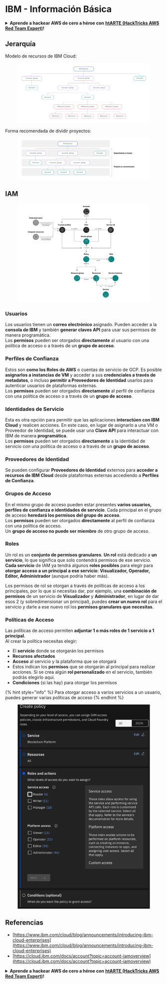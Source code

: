# IBM - Información Básica

<details>

<summary><strong>Aprende a hackear AWS de cero a héroe con</strong> <a href="https://training.hacktricks.xyz/courses/arte"><strong>htARTE (HackTricks AWS Red Team Expert)</strong></a><strong>!</strong></summary>

Otras formas de apoyar a HackTricks:

* Si quieres ver a tu **empresa anunciada en HackTricks** o **descargar HackTricks en PDF**, consulta los [**PLANES DE SUSCRIPCIÓN**](https://github.com/sponsors/carlospolop)!
* Consigue el [**merchandising oficial de PEASS & HackTricks**](https://peass.creator-spring.com)
* Descubre [**La Familia PEASS**](https://opensea.io/collection/the-peass-family), nuestra colección de [**NFTs**](https://opensea.io/collection/the-peass-family) exclusivos
* **Únete al** 💬 [**grupo de Discord**](https://discord.gg/hRep4RUj7f) o al [**grupo de telegram**](https://t.me/peass) o **sígueme** en **Twitter** 🐦 [**@carlospolopm**](https://twitter.com/carlospolopm)**.**
* **Comparte tus trucos de hacking enviando PRs a los repositorios de github de** [**HackTricks**](https://github.com/carlospolop/hacktricks) y [**HackTricks Cloud**](https://github.com/carlospolop/hacktricks-cloud).

</details>

## Jerarquía

Modelo de recursos de IBM Cloud:

<figure><img src="../../.gitbook/assets/image (17) (2).png" alt=""><figcaption></figcaption></figure>

Forma recomendada de dividir proyectos:

<figure><img src="../../.gitbook/assets/image (14) (2).png" alt=""><figcaption></figcaption></figure>

## IAM

<figure><img src="../../.gitbook/assets/image (5) (3).png" alt=""><figcaption></figcaption></figure>

### Usuarios

Los usuarios tienen un **correo electrónico** asignado. Pueden acceder a la **consola de IBM** y también **generar claves API** para usar sus permisos de manera programática.\
Los **permisos** pueden ser otorgados **directamente** al usuario con una política de acceso o a través de un **grupo de acceso**.

### Perfiles de Confianza

Estos son **como los Roles de AWS** o cuentas de servicio de GCP. Es posible **asignarlos a instancias de VM** y acceder a sus **credenciales a través de metadatos**, o incluso **permitir a Proveedores de Identidad** usarlos para autenticar usuarios de plataformas externas.\
Los **permisos** pueden ser otorgados **directamente** al perfil de confianza con una política de acceso o a través de un **grupo de acceso**.

### Identidades de Servicio

Esta es otra opción para permitir que las aplicaciones **interactúen con IBM Cloud** y realicen acciones. En este caso, en lugar de asignarlo a una VM o Proveedor de Identidad, se puede usar una **Clave API** para interactuar con IBM de manera **programática**.\
Los **permisos** pueden ser otorgados **directamente** a la identidad de servicio con una política de acceso o a través de un **grupo de acceso**.

### Proveedores de Identidad

Se pueden configurar **Proveedores de Identidad** externos para **acceder a recursos de IBM Cloud** desde plataformas externas accediendo a **Perfiles de Confianza**.

### Grupos de Acceso

En el mismo grupo de acceso pueden estar presentes **varios usuarios, perfiles de confianza e identidades de servicio**. Cada principal en el grupo de acceso **heredará los permisos del grupo de acceso**.\
Los **permisos** pueden ser otorgados **directamente** al perfil de confianza con una política de acceso.\
Un **grupo de acceso no puede ser miembro** de otro grupo de acceso.

### Roles

Un rol es un **conjunto de permisos granulares**. **Un rol** está dedicado a **un servicio**, lo que significa que solo contendrá permisos de ese servicio.\
**Cada servicio** de IAM ya tendrá algunos **roles posibles** para elegir para **otorgar acceso a un principal a ese servicio**: **Visualizador, Operador, Editor, Administrador** (aunque podría haber más).

Los permisos de rol se otorgan a través de políticas de acceso a los principales, por lo que si necesitas dar, por ejemplo, una **combinación de permisos** de un servicio de **Visualizador** y **Administrador**, en lugar de dar esos 2 (y sobredimensionar un principal), puedes **crear un nuevo rol** para el servicio y darle a ese nuevo rol los **permisos granulares que necesitas**.

### Políticas de Acceso

Las políticas de acceso permiten **adjuntar 1 o más roles de 1 servicio a 1 principal**.\
Al crear la política necesitas elegir:

* El **servicio** donde se otorgarán los permisos
* **Recursos afectados**
* **Acceso** al servicio y la plataforma que se otorgará
* Estos indican los **permisos** que se otorgarán al principal para realizar acciones. Si se crea algún **rol personalizado** en el servicio, también podrás elegirlo aquí.
* **Condiciones** (si las hay) para otorgar los permisos

{% hint style="info" %}
Para otorgar acceso a varios servicios a un usuario, puedes generar varias políticas de acceso
{% endhint %}

<figure><img src="../../.gitbook/assets/image (6) (3).png" alt=""><figcaption></figcaption></figure>

## Referencias

* [https://www.ibm.com/cloud/blog/announcements/introducing-ibm-cloud-enterprises](https://www.ibm.com/cloud/blog/announcements/introducing-ibm-cloud-enterprises)
* [https://cloud.ibm.com/docs/account?topic=account-iamoverview](https://cloud.ibm.com/docs/account?topic=account-iamoverview)

<details>

<summary><strong>Aprende a hackear AWS de cero a héroe con</strong> <a href="https://training.hacktricks.xyz/courses/arte"><strong>htARTE (HackTricks AWS Red Team Expert)</strong></a><strong>!</strong></summary>

Otras formas de apoyar a HackTricks:

* Si quieres ver a tu **empresa anunciada en HackTricks** o **descargar HackTricks en PDF**, consulta los [**PLANES DE SUSCRIPCIÓN**](https://github.com/sponsors/carlospolop)!
* Consigue el [**merchandising oficial de PEASS & HackTricks**](https://peass.creator-spring.com)
* Descubre [**La Familia PEASS**](https://opensea.io/collection/the-peass-family), nuestra colección de [**NFTs**](https://opensea.io/collection/the-peass-family) exclusivos
* **Únete al** 💬 [**grupo de Discord**](https://discord.gg/hRep4RUj7f) o al [**grupo de telegram**](https://t.me/peass) o **sígueme** en **Twitter** 🐦 [**@carlospolopm**](https://twitter.com/carlospolopm)**.**
* **Comparte tus trucos de hacking enviando PRs a los repositorios de github de** [**HackTricks**](https://github.com/carlospolop/hacktricks) y [**HackTricks Cloud**](https://github.com/carlospolop/hacktricks-cloud).

</details>
